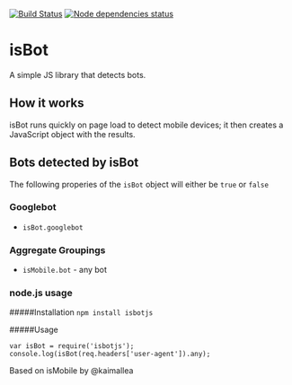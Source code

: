 [![Build Status](https://travis-ci.org/ylecuyer/isBot.svg)](https://travis-ci.org/ylecuyer/isBot)
[![Node dependencies status](https://david-dm.org/ylecuyer/isBot.svg)](https://david-dm.org/ylecuyer/isBot)

# isBot

A simple JS library that detects bots.

## How it works

isBot runs quickly on page load to detect mobile devices; it then creates a JavaScript object with the results.

## Bots detected by isBot

The following properies of the `isBot` object will either be `true` or `false`

### Googlebot

* `isBot.googlebot`

### Aggregate Groupings

* `isMobile.bot` - any bot 

### node.js usage

#####Installation
`npm install isbotjs`

#####Usage
```
var isBot = require('isbotjs');
console.log(isBot(req.headers['user-agent']).any);
```

Based on isMobile by @kaimallea
